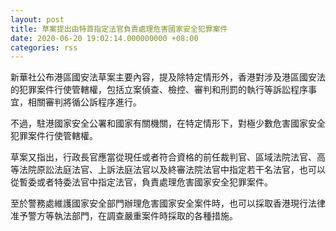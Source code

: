 ```yaml
---
layout: post
title: 草案提出由特首指定法官負責處理危害國家安全犯罪案件
date: 2020-06-20 19:02:14.000000000 +08:00
categories: rss
---
```


新華社公布港區國安法草案主要內容，提及除特定情形外，香港對涉及港區國安法的犯罪案件行使管轄權，包括立案偵查、檢控、審判和刑罰的執行等訴訟程序事宜，相關審判將循公訴程序進行。

不過，駐港國家安全公署和國家有關機關，在特定情形下，對極少數危害國家安全犯罪案件行使管轄權。

草案又指出，行政長官應當從現任或者符合資格的前任裁判官、區域法院法官、高等法院原訟法庭法官、上訴法庭法官以及終審法院法官中指定若干名法官，也可以從暫委或者特委法官中指定法官，負責處理危害國家安全犯罪案件。

至於警務處維護國家安全部門辦理危害國家安全案件時，也可以採取香港現行法律准予警方等執法部門，在調查嚴重案件時採取的各種措施。
